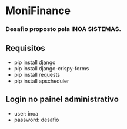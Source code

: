 <h1>MoniFinance</h1>

### Desafio proposto pela INOA SISTEMAS.

## Requisitos
+ pip install django
+ pip install django-crispy-forms
+ pip install requests
+ pip install apscheduler

## Login no painel administrativo

+ user: inoa
+ password: desafio


